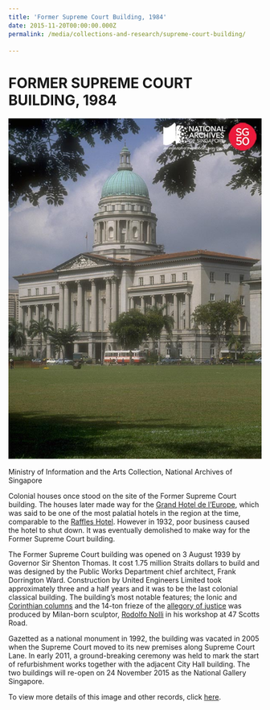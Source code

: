 ```yaml
---
title: 'Former Supreme Court Building, 1984'
date: 2015-11-20T00:00:00.000Z
permalink: /media/collections-and-research/supreme-court-building/

---
```



<iframe id="pxcelframe" src="//t.sharethis.com/a/t_.htm?ver=0.345.16984&amp;cid=c010#rnd=1577950317015&amp;cid=c010&amp;dmn=www.nas.gov.sg&amp;tt=t.dhj&amp;dhjLcy=58&amp;lbl=pxcel&amp;flbl=pxcel&amp;ll=d&amp;ver=0.345.16984&amp;ell=d&amp;cck=__stid&amp;pn=%2Fblogs%2Farchivistpick%2Fsupreme-court%2F&amp;qs=na&amp;rdn=www.nas.gov.sg&amp;rpn=%2Fblogs%2Farchivistpick%2F&amp;rqs=na&amp;cc=SG&amp;cont=AS&amp;ipaddr=" style="display: none;"></iframe>

# FORMER SUPREME COURT BUILDING, 1984

![Ministry of Information and the Arts Collection, National Archives of Singapore](../../../images/blogs/2015-11-20-L.jpg)

Ministry of Information and the Arts Collection, National Archives of Singapore

Colonial houses once stood on the site of the Former Supreme Court building. The houses later made way for the [Grand Hotel de l’Europe](http://www.nas.gov.sg/archivesonline/photographs/record-details/d38817c4-1161-11e3-83d5-0050568939ad), which was said to be one of the most palatial hotels in the region at the time, comparable to the [Raffles Hotel](http://www.nas.gov.sg/archivesonline/photographs/record-details/ae2598ab-1161-11e3-83d5-0050568939ad). However in 1932, poor business caused the hotel to shut down. It was eventually demolished to make way for the Former Supreme Court building.

The Former Supreme Court building was opened on 3 August 1939 by Governor Sir Shenton Thomas. It cost 1.75 million Straits dollars to build and was designed by the Public Works Department chief architect, Frank Dorrington Ward. Construction by United Engineers Limited took approximately three and a half years and it was to be the last colonial classical building. The building’s most notable features; the Ionic and [Corinthian columns](http://www.nas.gov.sg/archivesonline/photographs/record-details/8a2c4c28-1162-11e3-83d5-0050568939ad) and the 14-ton frieze of the [allegory of justice](http://www.nas.gov.sg/archivesonline/photographs/record-details/5e07648b-1162-11e3-83d5-0050568939ad) was produced by  Milan-born sculptor, [Rodolfo Nolli](http://www.nas.gov.sg/archivesonline/photographs/record-details/ae9c9a94-1161-11e3-83d5-0050568939ad) in his workshop at 47 Scotts Road.

Gazetted as a national monument in 1992, the building was vacated in 2005 when the Supreme Court moved to its new premises along Supreme Court Lane. In early 2011, a ground-breaking ceremony was held to mark the start of refurbishment works together with the adjacent City Hall building. The two buildings will re-open on 24 November 2015 as the National Gallery Singapore.

To view more details of this image and other records, click [here](http://www.nas.gov.sg/archivesonline/photographs/record-details/ed8225d7-1161-11e3-83d5-0050568939ad).

